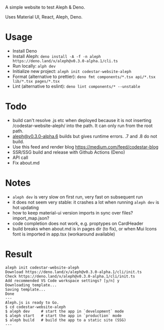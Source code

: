 A simple website to test Aleph & Deno.

Uses Material UI, React, Aleph, Deno.

# Usage

- Install Deno
- Install Aleph: `deno install -A -f -n aleph https://deno.land/x/aleph@v0.3.0-alpha.1/cli.ts`
- Run locally: `alph dev`
- Initialize new project: `aleph init codestar-website-aleph`
- Format (alternative to prettier): `deno fmt components/*.tsx api/*.tsx lib/*.tsx pages/*.tsx`
- Lint (alternative to eslint): `deno lint components/* --unstable`

# Todo

- build can't resolve .js etc when deployed because it is not inserting /codestar-website-aleph/ into the path. It can only run from the root path.
- aleph@v0.3.0-alpha.6 builds but gives runtime errors. .7 and .8 do not build.
- Use this feed and render blog https://medium.com/feed/codestar-blog
- SSR/SSG build and release with Github Actions (Deno)
- API call
- Fix about.md

# Notes

- `aleph dev` is very slow on first run, very fast on subsequent run
- it does not seem very stable: it crashes a lot when running `aleph dev` is hot updating
- how to keep material-ui version imports in sync over files? import_map.json?
- code completion does not work, e.g. proptypes on CardHeader
- build breaks when about.md is in pages dir (to fix), or when Mui Icons font is imported in app.tsx (workaround available)

# Result

```
aleph init codestar-website-aleph
Download https://deno.land/x/aleph@v0.3.0-alpha.1/cli/init.ts
Check https://deno.land/x/aleph@v0.3.0-alpha.1/cli/init.ts
Add recommended VS Code workspace settings? [y/n] y
Downloading template...
Saving template...
Done
---
Aleph.js is ready to Go.
$ cd codestar-website-aleph
$ aleph dev     # start the app in `development` mode
$ aleph start   # start the app in `production` mode
$ aleph build   # build the app to a static site (SSG)
---
```
